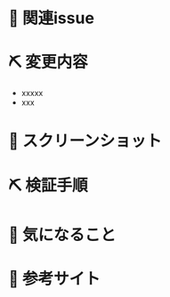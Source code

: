 # 📝 関連issue

<!--
  ・ 関連するissue 番号を記載してください。
  ・ issue終了時に閉じる場合は close #{ISSUE_NUMBER}を記述
  ・ issueを閉じる必要のないものは#{ISSUE_NUMBER}だけでOKです🙆‍♂️
-->


# ⛏ 変更内容
<!-- 変更を端的に箇条書きで -->
- xxxxx
- xxx

# 📸 スクリーンショット
<!-- 画像, またはGyazo Gif等で作成したgifを貼り付ける -->


# ⛏ 検証手順
<!--
  ・ どのページに何をすると、機能の検証ができるのかを箇条書きで
  ・ 利用するURLとかを貼るとより良い
-->


# 🤔 気になること
<!-- 不安なことがあれば -->


# 👀 参考サイト
<!-- 参考サイトを箇条書きで -->